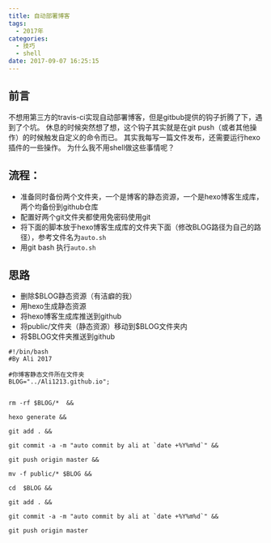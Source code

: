 ```yaml
---
title: 自动部署博客
tags:
  - 2017年
categories:
  - 技巧
  - shell
date: 2017-09-07 16:25:15
---
```


## 前言

不想用第三方的travis-ci实现自动部署博客，但是gitbub提供的钩子折腾了下，遇到了个坑。
休息的时候突然想了想，这个钩子其实就是在git push（或者其他操作）的时候触发自定义的命令而已。
其实我每写一篇文件发布，还需要运行hexo插件的一些操作。
为什么我不用shell做这些事情呢？

<!--more-->

## 流程：

+ 准备同时备份两个文件夹，一个是博客的静态资源，一个是hexo博客生成库，两个均备份到github仓库
+ 配置好两个git文件夹都使用免密码使用git
+ 将下面的脚本放于hexo博客生成库的文件夹下面（修改BLOG路径为自己的路径），参考文件名为`auto.sh`
+ 用git bash 执行`auto.sh`

## 思路

+ 删除$BLOG静态资源（有洁癖的我）
+ 用hexo生成静态资源
+ 将hexo博客生成库推送到github
+ 将public/文件夹（静态资源）移动到$BLOG文件夹内
+ 将$BLOG文件夹推送到github



```shell
#!/bin/bash
#By Ali 2017

#你博客静态文件所在文件夹
BLOG="../Ali1213.github.io";


rm -rf $BLOG/*  &&

hexo generate &&

git add . &&

git commit -a -m "auto commit by ali at `date +%Y%m%d`" &&

git push origin master &&

mv -f public/* $BLOG &&

cd  $BLOG &&

git add . &&

git commit -a -m "auto commit by ali at `date +%Y%m%d`" &&

git push origin master
```
